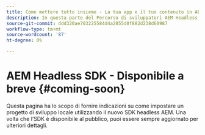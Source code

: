 ```yaml
---
title: Come mettere tutto insieme - La tua app e il tuo contenuto in AEM headless
description: In questa parte del Percorso di sviluppatori AEM Headless, scopri come prendere il tuo progetto AEM compresi i frammenti di contenuto, le chiamate GraphQL, le chiamate API REST e l’applicazione e prepararlo per il loro lancio.
source-git-commit: ddd320ae703225584d4a2055d0f882d238d60987
workflow-type: tm+mt
source-wordcount: '87'
ht-degree: 0%

---
```



# AEM Headless SDK - Disponibile a breve {#coming-soon}

Questa pagina ha lo scopo di fornire indicazioni su come impostare un progetto di sviluppo locale utilizzando il nuovo SDK headless AEM. Una volta che l’SDK è disponibile al pubblico, puoi essere sempre aggiornato per ulteriori dettagli.
